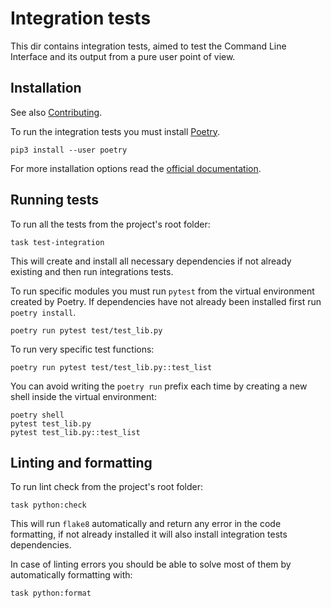 # Integration tests

This dir contains integration tests, aimed to test the Command Line Interface and its output from a pure user point of
view.

## Installation

See also [Contributing][0].

To run the integration tests you must install [Poetry][poetry-website].

```shell
pip3 install --user poetry
```

For more installation options read the [official documentation][poetry-docs].

## Running tests

To run all the tests from the project's root folder:

```shell
task test-integration
```

This will create and install all necessary dependencies if not already existing and then run integrations tests.

To run specific modules you must run `pytest` from the virtual environment created by Poetry. If dependencies have not
already been installed first run `poetry install`.

```shell
poetry run pytest test/test_lib.py
```

To run very specific test functions:

```shell
poetry run pytest test/test_lib.py::test_list
```

You can avoid writing the `poetry run` prefix each time by creating a new shell inside the virtual environment:

```shell
poetry shell
pytest test_lib.py
pytest test_lib.py::test_list
```

## Linting and formatting

To run lint check from the project's root folder:

```shell
task python:check
```

This will run `flake8` automatically and return any error in the code formatting, if not already installed it will also
install integration tests dependencies.

In case of linting errors you should be able to solve most of them by automatically formatting with:

```shell
task python:format
```

[0]: ../docs/CONTRIBUTING.md
[poetry-website]: https://python-poetry.org/
[poetry-docs]: https://python-poetry.org/docs/
